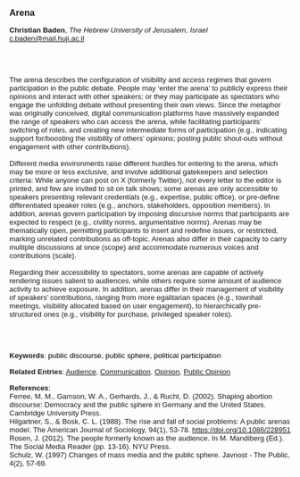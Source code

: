 <!DOCTYPE html><html lang="en"><head><title="Arena"></head>
<body><p><font face="Poppins, Calibri, sans-serif" size="3"><b>Arena</b></font></p>
<p><font face="Poppins, Calibri, sans-serif" size="2"><b>Christian Baden</b>, <i>The Hebrew University of Jerusalem, Israel</i><br><a href="mailto:c.baden@mail.huji.ac.il" target="blank">c.baden@mail.huji.ac.il</a></font></p>
<p><font face="Poppins, Calibri, sans-serif" size="2"><br><br><br>The arena describes the configuration of visibility and access regimes that govern participation in the public debate. People may ‘enter the arena’ to publicly express their opinions and interact with other speakers; or they may participate as spectators who engage the unfolding debate without presenting their own views. Since the metaphor was originally conceived, digital communication platforms have massively expanded the range of speakers who can access the arena, while facilitating participants’ switching of roles, and creating new intermediate forms of participation (e.g., indicating support for/boosting the visibility of others’ opinions; posting public shout-outs without engagement with other contributions).<br><br>Different media environments raise different hurdles for entering to the arena, which may be more or less exclusive, and involve additional gatekeepers and selection criteria: While anyone can post on X (formerly Twitter), not every letter to the editor is printed, and few are invited to sit on talk shows; some arenas are only accessible to speakers presenting relevant credentials (e.g., expertise, public office), or pre-define differentiated speaker roles (e.g., anchors, stakeholders, opposition members). In addition, arenas govern participation by imposing discursive norms that participants are expected to respect (e.g., civility norms, argumentative norms). Arenas may be thematically open, permitting participants to insert and redefine issues, or restricted, marking unrelated contributions as off-topic. Arenas also differ in their capacity to carry multiple discussions at once (scope) and accommodate numerous voices and contributions (scale).<br><br>Regarding their accessibility to spectators, some arenas are capable of actively rendering issues salient to audiences, while others require some amount of audience activity to achieve exposure. In addition, arenas differ in their management of visibility of speakers’ contributions, ranging from more egalitarian spaces (e.g., townhall meetings, visibility allocated based on user engagement), to hierarchically pre-structured ones (e.g., visibility for purchase, privileged speaker roles).<br><br><br><br></font></p>
<p><font face="Poppins, Calibri, sans-serif" size="2"><b>Keywords</b>: </font></font></span></font><font color="#000000"><span style="text-decoration: none"><font face="calibri, sans-serif"><font size="2" style="font-size: 10pt">p</font></font></span></font><font color="#000000"><span style="text-decoration: none"><font face="calibri, sans-serif"><font size="2" style="font-size: 10pt">ublic discourse, public sphere, political participation</font></font></span></font></font></p>
<p><font face="Poppins, Calibri, sans-serif" size="2"><b>Related Entries</b>: <a href="./audience.html">Audience</a>, <a href="./communication.html">Communication</a>, <a href="./opinion.html">Opinion</a>, <a href="./public-opinion.html">Public Opinion</a></font></p>
<p><font face="Poppins, Calibri, sans-serif" size="2"><b>References</b>:<br>Ferree, M. M., Gamson, W. A., Gerhards, J., &amp; Rucht, D. (2002). Shaping abortion discourse: Democracy and the public sphere in Germany and the United States. Cambridge University Press.<br>Hilgartner, S., &amp; Bosk, C. L. (1988). The rise and fall of social problems: A public arenas model. The American Journal of Sociology, 94(1), 53-78. <a href="https://doi.org/10.1086/228951" target="_blank">https://doi.org/10.1086/228951</a><br>Rosen, J. (2012). The people formerly known as the audience. In M. Mandiberg (Ed.). The Social Media Reader (pp. 13-16). NYU Press.<br>Schulz, W. (1997) Changes of mass media and the public sphere. Javnost - The Public, 4(2), 57-69.</font></p>
</body>